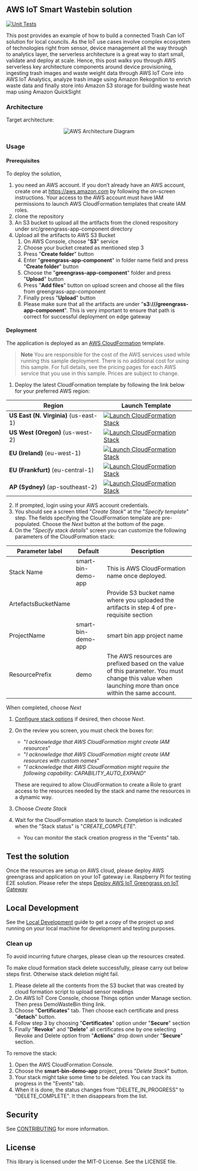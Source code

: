 ## AWS IoT Smart Wastebin solution

[![Unit Tests](https://github.com/aws-samples/aws-iot-smart-wastebin-solution/workflows/Unit%20Tests/badge.svg)](https://github.com/aws-samples/aws-iot-smart-wastebin-solution/actions)

This post provides an example of how to build a connected Trash Can IoT solution for local councils.
As the IoT use cases involve complex ecosystem of technologies right from sensor, device management
all the way through to analytics layer, the serverless architecture is a great way to start small, validate and
deploy at scale.
Hence, this post walks you through AWS serverless key architecture components around device
provisioning, ingesting trash images and waste weight data through AWS IoT Core into AWS IoT
Analytics, analyze trash image using Amazon Rekognition to enrich waste data and finally store into
Amazon S3 storage for building waste heat map using Amazon QuickSight

### Architecture

Target architecture:

<p align="center">
  <img src="docs/smart-wastebin-iot-architecture.png" alt="AWS Architecture Diagram" />
</p>

### Usage

#### Prerequisites
To deploy the solution, 

1. you need an AWS account. If you don’t already have an AWS account, create one at <https://aws.amazon.com> by following the on-screen instructions. Your access to the AWS account must have IAM permissions to launch AWS CloudFormation templates that create IAM roles.
2. clone the repository
3. An S3 bucket to upload all the artifacts from the cloned respository under src/greengrass-app-component directory
4. Upload all the artifacts to AWS S3 Bucket
    1. On AWS Console, choose "**S3**" service
    2. Choose your bucket created as mentioned step 3
    3. Press "**Create folder**" button
    4. Enter "**greengrass-app-component**" in folder name field and press "**Create folder**" button
    5. Choose the "**greengrass-app-component**" folder and press "**Upload**" button
    6. Press "**Add files**" button on upload screen and choose all the files from greengrass-app-component
    7. Finally press "**Upload**" button
    8. Please make sure that all the artifacts are under "**s3://<your bucket name>/greengrass-app-component**". This is very important to ensure that path is correct for successful deployment on edge gateway


#### Deployment
The application is deployed as an [AWS CloudFormation](https://aws.amazon.com/cloudformation) template.

> **Note**
You are responsible for the cost of the AWS services used while running this sample deployment. There is no additional
cost for using this sample. For full details, see the pricing pages for each AWS service that you use in this sample. Prices are subject to change.

1. Deploy the latest CloudFormation template by following the link below for your preferred AWS region:

| Region                                | Launch Template                                            |
|---------------------------------------|------------------------------------------------------------|
| **US East (N. Virginia)** (us-east-1) | [![Launch CloudFormation Stack](docs/deploy-to-aws.png)]() |
| **US West (Oregon)** (us-west-2)      | [![Launch CloudFormation Stack](docs/deploy-to-aws.png)]() |
| **EU (Ireland)** (eu-west-1)          | [![Launch CloudFormation Stack](docs/deploy-to-aws.png)]() |
| **EU (Frankfurt)** (eu-central-1)     | [![Launch CloudFormation Stack](docs/deploy-to-aws.png)]() |
| **AP (Sydney)** (ap-southeast-2)      | [![Launch CloudFormation Stack](docs/deploy-to-aws.png)]() |

2. If prompted, login using your AWS account credentials.
1. You should see a screen titled "*Create Stack*" at the "*Specify template*" step. The fields specifying the CloudFormation
   template are pre-populated. Choose the *Next* button at the bottom of the page.
1. On the "*Specify stack details*" screen you can customize the following parameters of the CloudFormation stack:

| Parameter label | Default           | Description                                                                     |
|-----------------|-------------------|---------------------------------------------------------------------------------|
| Stack Name       | smart-bin-demo-app  |  This is AWS CloudFormation name once deployed.
| ArtefactsBucketName |       | Provide S3 bucket name where you uploaded the artifacts in step 4 of pre-requisite section |
| ProjectName  | smart-bin-demo-app | smart bin app project name                               |
| ResourcePrefix        | demo | The AWS resources are prefixed based on the value of this parameter. You must change this value when launching more than once within the same account.              |

When completed, choose *Next*
1. [Configure stack options](https://docs.aws.amazon.com/AWSCloudFormation/latest/UserGuide/cfn-console-add-tags.html) if desired, then choose *Next*.
1. On the review you screen, you must check the boxes for:
    * "*I acknowledge that AWS CloudFormation might create IAM resources*"
    * "*I acknowledge that AWS CloudFormation might create IAM resources with custom names*"
    * "*I acknowledge that AWS CloudFormation might require the following capability: CAPABILITY_AUTO_EXPAND*"

   These are required to allow CloudFormation to create a Role to grant access to the resources needed by the stack and name the resources in a dynamic way.
1. Choose *Create Stack*
1. Wait for the CloudFormation stack to launch. Completion is indicated when the "Stack status" is "*CREATE_COMPLETE*".
    * You can monitor the stack creation progress in the "Events" tab.

## Test the solution
Once the resources are setup on AWS cloud, please deploy AWS greengrass and application on your IoT gateway i.e. Raspberry PI for testing E2E solution. Please refer the steps [Deploy AWS IoT Greengrass on IoT Gateway](docs/AWS_IoT_Greengrass_Setup.pdf)

## Local Development
See the [Local Development](docs/LOCAL_DEVELOPMENT.md) guide to get a copy of the project up and running on your local machine for development and testing purposes.

### Clean up

To avoid incurring future charges, please clean up the resources created.

To make cloud formation stack delete successfully, please carry out below steps first. Otherwise stack deletion might fail. 
1.	Please delete all the contents from the S3 bucket that was created by cloud formation script to upload sensor readings
2.	On AWS IoT Core Console, choose Things option under Manage section. Then press DemoWasteBin thing link. 
3.	Choose "**Certificates**" tab. Then choose each certificate and press "**detach**" button.
4.	Follow step 3 by choosing "**Certificates**" option under "**Secure**" section
5.	Finally "**Revoke**" and "**Delete**" all certificates one by one selecting Revoke and Delete option from "**Actions**" drop down under "**Secure**" section.

To remove the stack:

1. Open the AWS CloudFormation Console.
2. Choose the **smart-bin-demo-app** project, press "*Delete Stack*" button.
3. Your stack might take some time to be deleted. You can track its progress in the "Events" tab.
4. When it is done, the status changes from "DELETE_IN_PROGRESS" to "DELETE_COMPLETE". It then disappears from the list.


## Security
See [CONTRIBUTING](CONTRIBUTING.md#security-issue-notifications) for more information.

## License
This library is licensed under the MIT-0 License. See the LICENSE file.
